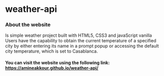 # weather-api
### About the website
Is simple weather project built with HTML5, CSS3 and javaScript vanilla
Users have the capability to obtain the current temperature of a specified city by either entering its name in a prompt popup or accessing the default city temperature, which is set to Casablanca.

#### You can visit the website using the following link: https://amineakkour.github.io/weather-api/
